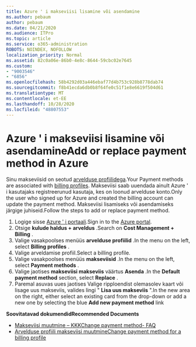 ```yaml
---
title: Azure ' i makseviisi lisamine või asendamine
ms.author: pebaum
author: pebaum
ms.date: 04/21/2020
ms.audience: ITPro
ms.topic: article
ms.service: o365-administration
ROBOTS: NOINDEX, NOFOLLOW
localization_priority: Normal
ms.assetid: 82c0a06e-86b0-4e8c-8644-59cbc02e7645
ms.custom:
- "9003546"
- "6856"
ms.openlocfilehash: 58b4292d03a446ebaf77d4b753c928b8778dab74
ms.sourcegitcommit: f8b41ecda6db0b8f64fe0c51f1e8e6619f504d61
ms.translationtype: MT
ms.contentlocale: et-EE
ms.lasthandoff: 10/28/2020
ms.locfileid: "48807553"
---
```

# <a name="add-or-replace-payment-method-in-azure"></a><span data-ttu-id="75f02-102">Azure ' i makseviisi lisamine või asendamine</span><span class="sxs-lookup"><span data-stu-id="75f02-102">Add or replace payment method in Azure</span></span>

<span data-ttu-id="75f02-103">Sinu makseviisid on seotud [arvelduse profiilidega](https://docs.microsoft.com/azure/billing/billing-how-to-change-credit-card?WT.mc_id=Portal-Microsoft_Azure_Support#change-payment-method-for-a-billing-profile).</span><span class="sxs-lookup"><span data-stu-id="75f02-103">Your Payment methods are associated with [billing profiles](https://docs.microsoft.com/azure/billing/billing-how-to-change-credit-card?WT.mc_id=Portal-Microsoft_Azure_Support#change-payment-method-for-a-billing-profile).</span></span> <span data-ttu-id="75f02-104">Makseviisi saab uuendada ainult Azure ' i kasutajaks registreerunud kasutaja, kes on loonud arvelduse konto.</span><span class="sxs-lookup"><span data-stu-id="75f02-104">Only the user who signed up for Azure and created the billing account can update the payment method.</span></span> <span data-ttu-id="75f02-105">Makseviisi lisamiseks või asendamiseks järgige juhiseid.</span><span class="sxs-lookup"><span data-stu-id="75f02-105">Follow the steps to add or replace payment method.</span></span>

1. <span data-ttu-id="75f02-106">Logige sisse [Azure ' i portaali](https://portal.azure.com/).</span><span class="sxs-lookup"><span data-stu-id="75f02-106">Sign in to the [Azure portal](https://portal.azure.com/).</span></span>
2. <span data-ttu-id="75f02-107">Otsige **kulude haldus + arveldus** .</span><span class="sxs-lookup"><span data-stu-id="75f02-107">Search on **Cost Management + Billing** .</span></span>
3. <span data-ttu-id="75f02-108">Valige vasakpoolses menüüs **arvelduse profiilid** .</span><span class="sxs-lookup"><span data-stu-id="75f02-108">In the menu on the left, select **Billing profiles** .</span></span>
4. <span data-ttu-id="75f02-109">Valige arveldamise profiil.</span><span class="sxs-lookup"><span data-stu-id="75f02-109">Select a billing profile.</span></span>
5. <span data-ttu-id="75f02-110">Valige vasakpoolses menüüs **makseviisid** .</span><span class="sxs-lookup"><span data-stu-id="75f02-110">In the menu on the left, select **Payment methods** .</span></span>
6. <span data-ttu-id="75f02-111">Valige jaotises **makseviisi makseviis** väärtus **Asenda** .</span><span class="sxs-lookup"><span data-stu-id="75f02-111">In the **Default payment method** section, select **Replace** .</span></span>
7. <span data-ttu-id="75f02-112">Paremal asuvas uues jaotises Valige ripploendist olemasolev kaart või lisage uus makseviis, valides lingi " **Lisa uus makseviis** ".</span><span class="sxs-lookup"><span data-stu-id="75f02-112">In the new area on the right, either select an existing card from the drop-down or add a new one by selecting the blue **Add new payment method** link</span></span>

<span data-ttu-id="75f02-113">**Soovitatavad dokumendid**</span><span class="sxs-lookup"><span data-stu-id="75f02-113">**Recommended Documents**</span></span>

- [<span data-ttu-id="75f02-114">Makseviisi muutmine – KKK</span><span class="sxs-lookup"><span data-stu-id="75f02-114">Change payment method- FAQ</span></span>](https://docs.microsoft.com/azure/billing/billing-how-to-change-credit-card?WT.mc_id=Portal-Microsoft_Azure_Support#frequently-asked-questions)
- [<span data-ttu-id="75f02-115">Arvelduse profiili makseviisi muutmine</span><span class="sxs-lookup"><span data-stu-id="75f02-115">Change payment method for a billing profile</span></span>](https://docs.microsoft.com/azure/cost-management-billing/manage/change-credit-card?WT.mc_id=Portal-Microsoft_Azure_Support#manage-credit-cards-for-a-microsoft-customer-agreement)
